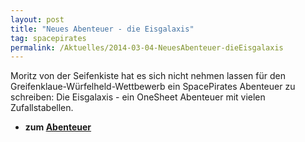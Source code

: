 ```yaml
---
layout: post
title: "Neues Abenteuer - die Eisgalaxis"
tag: spacepirates
permalink: /Aktuelles/2014-03-04-NeuesAbenteuer-dieEisgalaxis
---
```



Moritz von der Seifenkiste hat es sich nicht nehmen lassen für den Greifenklaue-Würfelheld-Wettbewerb ein SpacePirates Abenteuer zu schreiben: Die Eisgalaxis - ein OneSheet Abenteuer mit vielen Zufallstabellen.

- **zum [Abenteuer](http:/glgnfz.blogspot.de/2014/03/spacepirates-die-eisgalaxis-gratis.html)**


